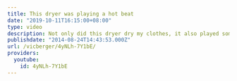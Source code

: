 ```yaml
---
title: This dryer was playing a hot beat
date: "2019-10-11T16:15:00+08:00"
type: video
description: Not only did this dryer dry my clothes, it also played some hot beats.
publishdate: "2014-08-24T14:43:53.000Z"
url: /vicberger/4yNLh-7Y1bE/
providers:
  youtube:
    id: 4yNLh-7Y1bE
---
```

